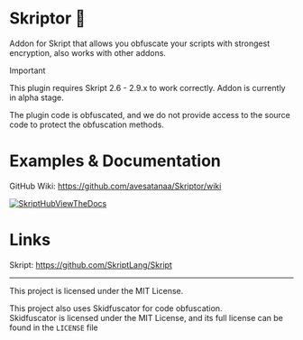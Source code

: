 # Skriptor 🔰
Addon for Skript that allows you obfuscate your scripts with strongest encryption, also works with other addons.

> [!IMPORTANT]
> This plugin requires Skript 2.6 - 2.9.x to work correctly.
> Addon is currently in alpha stage.
> 
> The plugin code is obfuscated, and we do not provide access to the source code to protect the obfuscation methods.

# Examples & Documentation

GitHub Wiki: https://github.com/avesatanaa/Skriptor/wiki

[![SkriptHubViewTheDocs](http://skripthub.net/static/addon/ViewTheDocsButton.png)](http://skripthub.net/docs/?addon=Skriptor)

# Links

Skript: https://github.com/SkriptLang/Skript

***

This project is licensed under the MIT License.

This project also uses Skidfuscator for code obfuscation.  
Skidfuscator is licensed under the MIT License, and its full license can be found in the `LICENSE` file
